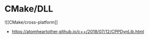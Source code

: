 # CMake/DLL
![[CMake/cross-platform]]

- https://atomheartother.github.io/c++/2018/07/12/CPPDynLib.html
